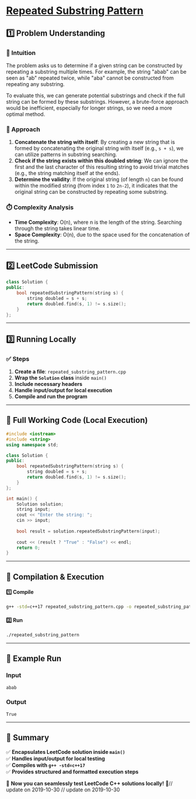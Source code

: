 # **[Repeated Substring Pattern](https://leetcode.com/problems/repeated-substring-pattern/description/)**  

## **1️⃣ Problem Understanding**  
### **📌 Intuition**  
The problem asks us to determine if a given string can be constructed by repeating a substring multiple times. For example, the string "abab" can be seen as "ab" repeated twice, while "aba" cannot be constructed from repeating any substring.   

To evaluate this, we can generate potential substrings and check if the full string can be formed by these substrings. However, a brute-force approach would be inefficient, especially for longer strings, so we need a more optimal method.

### **🚀 Approach**  
1. **Concatenate the string with itself**: By creating a new string that is formed by concatenating the original string with itself (e.g., `s + s`), we can utilize patterns in substring searching.
2. **Check if the string exists within this doubled string**: We can ignore the first and the last character of this resulting string to avoid trivial matches (e.g., the string matching itself at the ends).
3. **Determine the validity**: If the original string (of length `n`) can be found within the modified string (from index `1` to `2n-2`), it indicates that the original string can be constructed by repeating some substring.

### **⏱️ Complexity Analysis**  
- **Time Complexity**: O(n), where n is the length of the string. Searching through the string takes linear time.
- **Space Complexity**: O(n), due to the space used for the concatenation of the string.

---  

## **2️⃣ LeetCode Submission**  
```cpp
class Solution {
public:
    bool repeatedSubstringPattern(string s) {
        string doubled = s + s;
        return doubled.find(s, 1) != s.size(); 
    }
};
```  

---  

## **3️⃣ Running Locally**  
### **✅ Steps**  
1. **Create a file**: `repeated_substring_pattern.cpp`  
2. **Wrap the `Solution` class** inside `main()`  
3. **Include necessary headers**  
4. **Handle input/output for local execution**  
5. **Compile and run the program**  

---  

## **📝 Full Working Code (Local Execution)**  
```cpp
#include <iostream>
#include <string>
using namespace std;

class Solution {
public:
    bool repeatedSubstringPattern(string s) {
        string doubled = s + s;
        return doubled.find(s, 1) != s.size(); 
    }
};

int main() {
    Solution solution;
    string input;
    cout << "Enter the string: ";
    cin >> input;
    
    bool result = solution.repeatedSubstringPattern(input);
    
    cout << (result ? "True" : "False") << endl;
    return 0;
}
```  

---  

## **🔧 Compilation & Execution**  
#### **1️⃣ Compile**  
```bash
g++ -std=c++17 repeated_substring_pattern.cpp -o repeated_substring_pattern
```  

#### **2️⃣ Run**  
```bash
./repeated_substring_pattern
```  

---  

## **🎯 Example Run**  
### **Input**  
```
abab
```  
### **Output**  
```
True
```  

---  

## **📌 Summary**  
✅ **Encapsulates LeetCode solution inside `main()`**  
✅ **Handles input/output for local testing**  
✅ **Compiles with `g++ -std=c++17`**  
✅ **Provides structured and formatted execution steps**  

🚀 **Now you can seamlessly test LeetCode C++ solutions locally!** 🚀// update on 2019-10-30
// update on 2019-10-30
